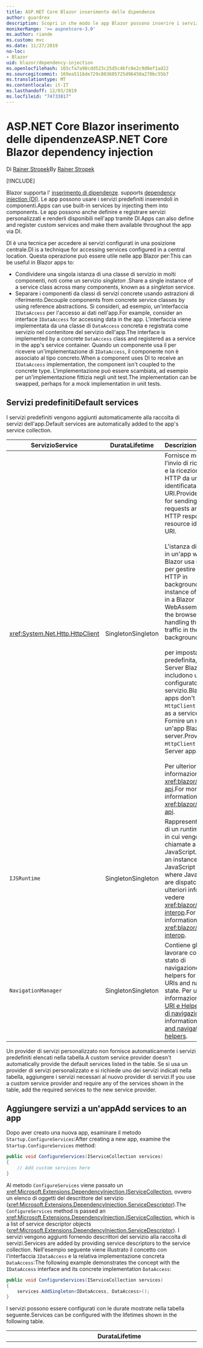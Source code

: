 ```yaml
---
title: ASP.NET Core Blazor inserimento delle dipendenze
author: guardrex
description: Scopri in che modo le app Blazor possono inserire i servizi nei componenti.
monikerRange: '>= aspnetcore-3.0'
ms.author: riande
ms.custom: mvc
ms.date: 11/27/2019
no-loc:
- Blazor
uid: blazor/dependency-injection
ms.openlocfilehash: 165cfa7a98cdd523c25d5c4bfc8e2c9d0ef1ad22
ms.sourcegitcommit: 169ea5116de729c803685725d96450a270bc55b7
ms.translationtype: MT
ms.contentlocale: it-IT
ms.lasthandoff: 12/03/2019
ms.locfileid: "74733817"
---
```

# <a name="aspnet-core-opno-locblazor-dependency-injection"></a><span data-ttu-id="2e3ea-103">ASP.NET Core Blazor inserimento delle dipendenze</span><span class="sxs-lookup"><span data-stu-id="2e3ea-103">ASP.NET Core Blazor dependency injection</span></span>

<span data-ttu-id="2e3ea-104">Di [Rainer Stropek](https://www.timecockpit.com)</span><span class="sxs-lookup"><span data-stu-id="2e3ea-104">By [Rainer Stropek](https://www.timecockpit.com)</span></span>

[!INCLUDE[](~/includes/blazorwasm-preview-notice.md)]

Blazor<span data-ttu-id="2e3ea-105"> supporta l' [inserimento di dipendenze](xref:fundamentals/dependency-injection).</span><span class="sxs-lookup"><span data-stu-id="2e3ea-105"> supports [dependency injection (DI)](xref:fundamentals/dependency-injection).</span></span> <span data-ttu-id="2e3ea-106">Le app possono usare i servizi predefiniti inserendoli in componenti.</span><span class="sxs-lookup"><span data-stu-id="2e3ea-106">Apps can use built-in services by injecting them into components.</span></span> <span data-ttu-id="2e3ea-107">Le app possono anche definire e registrare servizi personalizzati e renderli disponibili nell'app tramite DI.</span><span class="sxs-lookup"><span data-stu-id="2e3ea-107">Apps can also define and register custom services and make them available throughout the app via DI.</span></span>

<span data-ttu-id="2e3ea-108">DI è una tecnica per accedere ai servizi configurati in una posizione centrale.</span><span class="sxs-lookup"><span data-stu-id="2e3ea-108">DI is a technique for accessing services configured in a central location.</span></span> <span data-ttu-id="2e3ea-109">Questa operazione può essere utile nelle app Blazor per:</span><span class="sxs-lookup"><span data-stu-id="2e3ea-109">This can be useful in Blazor apps to:</span></span>

* <span data-ttu-id="2e3ea-110">Condividere una singola istanza di una classe di servizio in molti componenti, noti come un servizio *singleton* .</span><span class="sxs-lookup"><span data-stu-id="2e3ea-110">Share a single instance of a service class across many components, known as a *singleton* service.</span></span>
* <span data-ttu-id="2e3ea-111">Separare i componenti da classi di servizi concrete usando astrazioni di riferimento.</span><span class="sxs-lookup"><span data-stu-id="2e3ea-111">Decouple components from concrete service classes by using reference abstractions.</span></span> <span data-ttu-id="2e3ea-112">Si consideri, ad esempio, un'interfaccia `IDataAccess` per l'accesso ai dati nell'app.</span><span class="sxs-lookup"><span data-stu-id="2e3ea-112">For example, consider an interface `IDataAccess` for accessing data in the app.</span></span> <span data-ttu-id="2e3ea-113">L'interfaccia viene implementata da una classe di `DataAccess` concreta e registrata come servizio nel contenitore del servizio dell'app.</span><span class="sxs-lookup"><span data-stu-id="2e3ea-113">The interface is implemented by a concrete `DataAccess` class and registered as a service in the app's service container.</span></span> <span data-ttu-id="2e3ea-114">Quando un componente usa il per ricevere un'implementazione di `IDataAccess`, il componente non è associato al tipo concreto.</span><span class="sxs-lookup"><span data-stu-id="2e3ea-114">When a component uses DI to receive an `IDataAccess` implementation, the component isn't coupled to the concrete type.</span></span> <span data-ttu-id="2e3ea-115">L'implementazione può essere scambiata, ad esempio per un'implementazione fittizia negli unit test.</span><span class="sxs-lookup"><span data-stu-id="2e3ea-115">The implementation can be swapped, perhaps for a mock implementation in unit tests.</span></span>

## <a name="default-services"></a><span data-ttu-id="2e3ea-116">Servizi predefiniti</span><span class="sxs-lookup"><span data-stu-id="2e3ea-116">Default services</span></span>

<span data-ttu-id="2e3ea-117">I servizi predefiniti vengono aggiunti automaticamente alla raccolta di servizi dell'app.</span><span class="sxs-lookup"><span data-stu-id="2e3ea-117">Default services are automatically added to the app's service collection.</span></span>

| <span data-ttu-id="2e3ea-118">Servizio</span><span class="sxs-lookup"><span data-stu-id="2e3ea-118">Service</span></span> | <span data-ttu-id="2e3ea-119">Durata</span><span class="sxs-lookup"><span data-stu-id="2e3ea-119">Lifetime</span></span> | <span data-ttu-id="2e3ea-120">Descrizione</span><span class="sxs-lookup"><span data-stu-id="2e3ea-120">Description</span></span> |
| ------- | -------- | ----------- |
| <xref:System.Net.Http.HttpClient> | <span data-ttu-id="2e3ea-121">Singleton</span><span class="sxs-lookup"><span data-stu-id="2e3ea-121">Singleton</span></span> | <span data-ttu-id="2e3ea-122">Fornisce metodi per l'invio di richieste HTTP e la ricezione di risposte HTTP da una risorsa identificata da un URI.</span><span class="sxs-lookup"><span data-stu-id="2e3ea-122">Provides methods for sending HTTP requests and receiving HTTP responses from a resource identified by a URI.</span></span><br><br><span data-ttu-id="2e3ea-123">L'istanza di `HttpClient` in un'app webassembly Blazor usa il browser per gestire il traffico HTTP in background.</span><span class="sxs-lookup"><span data-stu-id="2e3ea-123">The instance of `HttpClient` in a Blazor WebAssembly app uses the browser for handling the HTTP traffic in the background.</span></span><br><br><span data-ttu-id="2e3ea-124">per impostazione predefinita, le app Server Blazor non includono un `HttpClient` configurato come servizio.</span><span class="sxs-lookup"><span data-stu-id="2e3ea-124">Blazor Server apps don't include an `HttpClient` configured as a service by default.</span></span> <span data-ttu-id="2e3ea-125">Fornire un `HttpClient` a un'app Blazor server.</span><span class="sxs-lookup"><span data-stu-id="2e3ea-125">Provide an `HttpClient` to a Blazor Server app.</span></span><br><br><span data-ttu-id="2e3ea-126">Per ulteriori informazioni, vedere <xref:blazor/call-web-api>.</span><span class="sxs-lookup"><span data-stu-id="2e3ea-126">For more information, see <xref:blazor/call-web-api>.</span></span> |
| `IJSRuntime` | <span data-ttu-id="2e3ea-127">Singleton</span><span class="sxs-lookup"><span data-stu-id="2e3ea-127">Singleton</span></span> | <span data-ttu-id="2e3ea-128">Rappresenta un'istanza di un runtime JavaScript in cui vengono inviate le chiamate a JavaScript.</span><span class="sxs-lookup"><span data-stu-id="2e3ea-128">Represents an instance of a JavaScript runtime where JavaScript calls are dispatched.</span></span> <span data-ttu-id="2e3ea-129">Per ulteriori informazioni, vedere <xref:blazor/javascript-interop>.</span><span class="sxs-lookup"><span data-stu-id="2e3ea-129">For more information, see <xref:blazor/javascript-interop>.</span></span> |
| `NavigationManager` | <span data-ttu-id="2e3ea-130">Singleton</span><span class="sxs-lookup"><span data-stu-id="2e3ea-130">Singleton</span></span> | <span data-ttu-id="2e3ea-131">Contiene gli helper per lavorare con gli URI e lo stato di navigazione.</span><span class="sxs-lookup"><span data-stu-id="2e3ea-131">Contains helpers for working with URIs and navigation state.</span></span> <span data-ttu-id="2e3ea-132">Per ulteriori informazioni, vedere [URI e Helper dello stato di navigazione](xref:blazor/routing#uri-and-navigation-state-helpers).</span><span class="sxs-lookup"><span data-stu-id="2e3ea-132">For more information, see [URI and navigation state helpers](xref:blazor/routing#uri-and-navigation-state-helpers).</span></span> |

<span data-ttu-id="2e3ea-133">Un provider di servizi personalizzato non fornisce automaticamente i servizi predefiniti elencati nella tabella.</span><span class="sxs-lookup"><span data-stu-id="2e3ea-133">A custom service provider doesn't automatically provide the default services listed in the table.</span></span> <span data-ttu-id="2e3ea-134">Se si usa un provider di servizi personalizzato e si richiede uno dei servizi indicati nella tabella, aggiungere i servizi necessari al nuovo provider di servizi.</span><span class="sxs-lookup"><span data-stu-id="2e3ea-134">If you use a custom service provider and require any of the services shown in the table, add the required services to the new service provider.</span></span>

## <a name="add-services-to-an-app"></a><span data-ttu-id="2e3ea-135">Aggiungere servizi a un'app</span><span class="sxs-lookup"><span data-stu-id="2e3ea-135">Add services to an app</span></span>

<span data-ttu-id="2e3ea-136">Dopo aver creato una nuova app, esaminare il metodo `Startup.ConfigureServices`:</span><span class="sxs-lookup"><span data-stu-id="2e3ea-136">After creating a new app, examine the `Startup.ConfigureServices` method:</span></span>

```csharp
public void ConfigureServices(IServiceCollection services)
{
    // Add custom services here
}
```

<span data-ttu-id="2e3ea-137">Al metodo `ConfigureServices` viene passato un <xref:Microsoft.Extensions.DependencyInjection.IServiceCollection>, ovvero un elenco di oggetti del descrittore del servizio (<xref:Microsoft.Extensions.DependencyInjection.ServiceDescriptor>).</span><span class="sxs-lookup"><span data-stu-id="2e3ea-137">The `ConfigureServices` method is passed an <xref:Microsoft.Extensions.DependencyInjection.IServiceCollection>, which is a list of service descriptor objects (<xref:Microsoft.Extensions.DependencyInjection.ServiceDescriptor>).</span></span> <span data-ttu-id="2e3ea-138">I servizi vengono aggiunti fornendo descrittori del servizio alla raccolta di servizi.</span><span class="sxs-lookup"><span data-stu-id="2e3ea-138">Services are added by providing service descriptors to the service collection.</span></span> <span data-ttu-id="2e3ea-139">Nell'esempio seguente viene illustrato il concetto con l'interfaccia `IDataAccess` e la relativa implementazione concreta `DataAccess`:</span><span class="sxs-lookup"><span data-stu-id="2e3ea-139">The following example demonstrates the concept with the `IDataAccess` interface and its concrete implementation `DataAccess`:</span></span>

```csharp
public void ConfigureServices(IServiceCollection services)
{
    services.AddSingleton<IDataAccess, DataAccess>();
}
```

<span data-ttu-id="2e3ea-140">I servizi possono essere configurati con le durate mostrate nella tabella seguente.</span><span class="sxs-lookup"><span data-stu-id="2e3ea-140">Services can be configured with the lifetimes shown in the following table.</span></span>

| <span data-ttu-id="2e3ea-141">Durata</span><span class="sxs-lookup"><span data-stu-id="2e3ea-141">Lifetime</span></span> | <span data-ttu-id="2e3ea-142">Descrizione</span><span class="sxs-lookup"><span data-stu-id="2e3ea-142">Description</span></span> |
| -------- | ----------- |
| <xref:Microsoft.Extensions.DependencyInjection.ServiceDescriptor.Scoped*> | <span data-ttu-id="2e3ea-143">le app webassembly Blazor attualmente non dispongono di un concetto di ambiti di.</span><span class="sxs-lookup"><span data-stu-id="2e3ea-143">Blazor WebAssembly apps don't currently have a concept of DI scopes.</span></span> <span data-ttu-id="2e3ea-144">i servizi registrati `Scoped`si comportano come `Singleton` Services.</span><span class="sxs-lookup"><span data-stu-id="2e3ea-144">`Scoped`-registered services behave like `Singleton` services.</span></span> <span data-ttu-id="2e3ea-145">Tuttavia, il modello di hosting del server Blazor supporta la durata `Scoped`.</span><span class="sxs-lookup"><span data-stu-id="2e3ea-145">However, the Blazor Server hosting model supports the `Scoped` lifetime.</span></span> <span data-ttu-id="2e3ea-146">Nelle app di Blazor server una registrazione del servizio con ambito ha come ambito la *connessione*.</span><span class="sxs-lookup"><span data-stu-id="2e3ea-146">In Blazor Server apps, a scoped service registration is scoped to the *connection*.</span></span> <span data-ttu-id="2e3ea-147">Per questo motivo, è preferibile usare i servizi con ambito per i servizi che devono avere come ambito l'utente corrente, anche se l'obiettivo corrente è eseguire sul lato client nel browser.</span><span class="sxs-lookup"><span data-stu-id="2e3ea-147">For this reason, using scoped services is preferred for services that should be scoped to the current user, even if the current intent is to run client-side in the browser.</span></span> |
| <xref:Microsoft.Extensions.DependencyInjection.ServiceDescriptor.Singleton*> | <span data-ttu-id="2e3ea-148">La creazione di una *singola istanza* del servizio.</span><span class="sxs-lookup"><span data-stu-id="2e3ea-148">DI creates a *single instance* of the service.</span></span> <span data-ttu-id="2e3ea-149">Tutti i componenti che richiedono un servizio di `Singleton` ricevono un'istanza dello stesso servizio.</span><span class="sxs-lookup"><span data-stu-id="2e3ea-149">All components requiring a `Singleton` service receive an instance of the same service.</span></span> |
| <xref:Microsoft.Extensions.DependencyInjection.ServiceDescriptor.Transient*> | <span data-ttu-id="2e3ea-150">Ogni volta che un componente ottiene un'istanza di un servizio `Transient` dal contenitore dei servizi, riceve una *nuova istanza* del servizio.</span><span class="sxs-lookup"><span data-stu-id="2e3ea-150">Whenever a component obtains an instance of a `Transient` service from the service container, it receives a *new instance* of the service.</span></span> |

<span data-ttu-id="2e3ea-151">Il sistema DI è basato sul sistema DI ASP.NET Core.</span><span class="sxs-lookup"><span data-stu-id="2e3ea-151">The DI system is based on the DI system in ASP.NET Core.</span></span> <span data-ttu-id="2e3ea-152">Per ulteriori informazioni, vedere <xref:fundamentals/dependency-injection>.</span><span class="sxs-lookup"><span data-stu-id="2e3ea-152">For more information, see <xref:fundamentals/dependency-injection>.</span></span>

## <a name="request-a-service-in-a-component"></a><span data-ttu-id="2e3ea-153">Richiedere un servizio in un componente</span><span class="sxs-lookup"><span data-stu-id="2e3ea-153">Request a service in a component</span></span>

<span data-ttu-id="2e3ea-154">Una volta aggiunti i servizi alla raccolta di servizi, inserire i servizi nei componenti usando la direttiva [\@Inject](xref:mvc/views/razor#inject) Razor.</span><span class="sxs-lookup"><span data-stu-id="2e3ea-154">After services are added to the service collection, inject the services into the components using the [\@inject](xref:mvc/views/razor#inject) Razor directive.</span></span> <span data-ttu-id="2e3ea-155">`@inject` dispone di due parametri:</span><span class="sxs-lookup"><span data-stu-id="2e3ea-155">`@inject` has two parameters:</span></span>

* <span data-ttu-id="2e3ea-156">Digitare &ndash; il tipo di servizio da inserire.</span><span class="sxs-lookup"><span data-stu-id="2e3ea-156">Type &ndash; The type of the service to inject.</span></span>
* <span data-ttu-id="2e3ea-157">Proprietà &ndash; il nome della proprietà che riceve il servizio app inserito.</span><span class="sxs-lookup"><span data-stu-id="2e3ea-157">Property &ndash; The name of the property receiving the injected app service.</span></span> <span data-ttu-id="2e3ea-158">La proprietà non richiede la creazione manuale.</span><span class="sxs-lookup"><span data-stu-id="2e3ea-158">The property doesn't require manual creation.</span></span> <span data-ttu-id="2e3ea-159">Il compilatore crea la proprietà.</span><span class="sxs-lookup"><span data-stu-id="2e3ea-159">The compiler creates the property.</span></span>

<span data-ttu-id="2e3ea-160">Per ulteriori informazioni, vedere <xref:mvc/views/dependency-injection>.</span><span class="sxs-lookup"><span data-stu-id="2e3ea-160">For more information, see <xref:mvc/views/dependency-injection>.</span></span>

<span data-ttu-id="2e3ea-161">Usare più istruzioni `@inject` per inserire servizi diversi.</span><span class="sxs-lookup"><span data-stu-id="2e3ea-161">Use multiple `@inject` statements to inject different services.</span></span>

<span data-ttu-id="2e3ea-162">Nell'esempio riportato di seguito viene illustrato come usare `@inject`.</span><span class="sxs-lookup"><span data-stu-id="2e3ea-162">The following example shows how to use `@inject`.</span></span> <span data-ttu-id="2e3ea-163">Il servizio che implementa `Services.IDataAccess` viene inserito nel `DataRepository`della proprietà del componente.</span><span class="sxs-lookup"><span data-stu-id="2e3ea-163">The service implementing `Services.IDataAccess` is injected into the component's property `DataRepository`.</span></span> <span data-ttu-id="2e3ea-164">Si noti che il codice usa solo l'astrazione `IDataAccess`:</span><span class="sxs-lookup"><span data-stu-id="2e3ea-164">Note how the code is only using the `IDataAccess` abstraction:</span></span>

[!code-cshtml[](dependency-injection/samples_snapshot/3.x/CustomerList.razor?highlight=2-3,23)]

<span data-ttu-id="2e3ea-165">Internamente, la proprietà generata (`DataRepository`) è decorata con l'attributo `InjectAttribute`.</span><span class="sxs-lookup"><span data-stu-id="2e3ea-165">Internally, the generated property (`DataRepository`) is decorated with the `InjectAttribute` attribute.</span></span> <span data-ttu-id="2e3ea-166">In genere, questo attributo non viene utilizzato direttamente.</span><span class="sxs-lookup"><span data-stu-id="2e3ea-166">Typically, this attribute isn't used directly.</span></span> <span data-ttu-id="2e3ea-167">Se è necessaria una classe base per i componenti e le proprietà inserite sono necessarie anche per la classe base, aggiungere manualmente il `InjectAttribute`:</span><span class="sxs-lookup"><span data-stu-id="2e3ea-167">If a base class is required for components and injected properties are also required for the base class, manually add the `InjectAttribute`:</span></span>

```csharp
public class ComponentBase : IComponent
{
    // DI works even if using the InjectAttribute in a component's base class.
    [Inject]
    protected IDataAccess DataRepository { get; set; }
    ...
}
```

<span data-ttu-id="2e3ea-168">Nei componenti derivati dalla classe di base, la direttiva `@inject` non è obbligatoria.</span><span class="sxs-lookup"><span data-stu-id="2e3ea-168">In components derived from the base class, the `@inject` directive isn't required.</span></span> <span data-ttu-id="2e3ea-169">Il `InjectAttribute` della classe base è sufficiente:</span><span class="sxs-lookup"><span data-stu-id="2e3ea-169">The `InjectAttribute` of the base class is sufficient:</span></span>

```cshtml
@page "/demo"
@inherits ComponentBase

<h1>Demo Component</h1>
```

## <a name="use-di-in-services"></a><span data-ttu-id="2e3ea-170">Usare l'inserimento DI dipendenze nei servizi</span><span class="sxs-lookup"><span data-stu-id="2e3ea-170">Use DI in services</span></span>

<span data-ttu-id="2e3ea-171">Servizi complessi potrebbe richiedere servizi aggiuntivi.</span><span class="sxs-lookup"><span data-stu-id="2e3ea-171">Complex services might require additional services.</span></span> <span data-ttu-id="2e3ea-172">Nell'esempio precedente, `DataAccess` potrebbe richiedere il `HttpClient` servizio predefinito.</span><span class="sxs-lookup"><span data-stu-id="2e3ea-172">In the prior example, `DataAccess` might require the `HttpClient` default service.</span></span> <span data-ttu-id="2e3ea-173">`@inject` (o `InjectAttribute`) non è disponibile per l'uso nei servizi.</span><span class="sxs-lookup"><span data-stu-id="2e3ea-173">`@inject` (or the `InjectAttribute`) isn't available for use in services.</span></span> <span data-ttu-id="2e3ea-174">È necessario usare invece l' *inserimento del costruttore* .</span><span class="sxs-lookup"><span data-stu-id="2e3ea-174">*Constructor injection* must be used instead.</span></span> <span data-ttu-id="2e3ea-175">I servizi necessari vengono aggiunti aggiungendo parametri al costruttore del servizio.</span><span class="sxs-lookup"><span data-stu-id="2e3ea-175">Required services are added by adding parameters to the service's constructor.</span></span> <span data-ttu-id="2e3ea-176">Quando si crea il servizio, vengono riconosciuti i servizi richiesti nel costruttore e forniti DI conseguenza.</span><span class="sxs-lookup"><span data-stu-id="2e3ea-176">When DI creates the service, it recognizes the services it requires in the constructor and provides them accordingly.</span></span>

```csharp
public class DataAccess : IDataAccess
{
    // The constructor receives an HttpClient via dependency
    // injection. HttpClient is a default service.
    public DataAccess(HttpClient client)
    {
        ...
    }
}
```

<span data-ttu-id="2e3ea-177">Prerequisiti per l'inserimento del costruttore:</span><span class="sxs-lookup"><span data-stu-id="2e3ea-177">Prerequisites for constructor injection:</span></span>

* <span data-ttu-id="2e3ea-178">È necessario che esista un costruttore i cui argomenti possono essere tutti soddisfatti da DI.</span><span class="sxs-lookup"><span data-stu-id="2e3ea-178">One constructor must exist whose arguments can all be fulfilled by DI.</span></span> <span data-ttu-id="2e3ea-179">Sono consentiti parametri aggiuntivi non analizzati da DI se specificano i valori predefiniti.</span><span class="sxs-lookup"><span data-stu-id="2e3ea-179">Additional parameters not covered by DI are allowed if they specify default values.</span></span>
* <span data-ttu-id="2e3ea-180">Il costruttore applicabile deve essere *pubblico*.</span><span class="sxs-lookup"><span data-stu-id="2e3ea-180">The applicable constructor must be *public*.</span></span>
* <span data-ttu-id="2e3ea-181">È necessario che esista un costruttore applicabile.</span><span class="sxs-lookup"><span data-stu-id="2e3ea-181">One applicable constructor must exist.</span></span> <span data-ttu-id="2e3ea-182">In caso di ambiguità, viene generata un'eccezione.</span><span class="sxs-lookup"><span data-stu-id="2e3ea-182">In case of an ambiguity, DI throws an exception.</span></span>

## <a name="utility-base-component-classes-to-manage-a-di-scope"></a><span data-ttu-id="2e3ea-183">Classi di componenti di base dell'utilità per gestire un ambito DI</span><span class="sxs-lookup"><span data-stu-id="2e3ea-183">Utility base component classes to manage a DI scope</span></span>

<span data-ttu-id="2e3ea-184">Nelle app ASP.NET Core, i servizi con ambito hanno in genere come ambito la richiesta corrente.</span><span class="sxs-lookup"><span data-stu-id="2e3ea-184">In ASP.NET Core apps, scoped services are typically scoped to the current request.</span></span> <span data-ttu-id="2e3ea-185">Al termine della richiesta, tutti i servizi con ambito o temporaneo vengono eliminati dal sistema DI.</span><span class="sxs-lookup"><span data-stu-id="2e3ea-185">After the request completes, any scoped or transient services are disposed by the DI system.</span></span> <span data-ttu-id="2e3ea-186">Nelle app Blazor server l'ambito della richiesta dura per la durata della connessione client, che può comportare un tempo di permanenza dei servizi temporanei e con ambito maggiore del previsto.</span><span class="sxs-lookup"><span data-stu-id="2e3ea-186">In Blazor Server apps, the request scope lasts for the duration of the client connection, which can result in transient and scoped services living much longer than expected.</span></span>

<span data-ttu-id="2e3ea-187">Per definire l'ambito dei servizi per la durata di un componente, può usare le classi di base `OwningComponentBase` e `OwningComponentBase<TService>`.</span><span class="sxs-lookup"><span data-stu-id="2e3ea-187">To scope services to the lifetime of a component, can use the `OwningComponentBase` and `OwningComponentBase<TService>` base classes.</span></span> <span data-ttu-id="2e3ea-188">Queste classi di base espongono una proprietà `ScopedServices` di tipo `IServiceProvider` che risolve i servizi che hanno come ambito la durata del componente.</span><span class="sxs-lookup"><span data-stu-id="2e3ea-188">These base classes expose a `ScopedServices` property of type `IServiceProvider` that resolve services that are scoped to the lifetime of the component.</span></span> <span data-ttu-id="2e3ea-189">Per creare un componente che eredita da una classe di base in Razor, usare la direttiva `@inherits`.</span><span class="sxs-lookup"><span data-stu-id="2e3ea-189">To author a component that inherits from a base class in Razor, use the `@inherits` directive.</span></span>

```cshtml
@page "/users"
@attribute [Authorize]
@inherits OwningComponentBase<Data.ApplicationDbContext>

<h1>Users (@Service.Users.Count())</h1>
<ul>
    @foreach (var user in Service.Users)
    {
        <li>@user.UserName</li>
    }
</ul>
```

> [!NOTE]
> <span data-ttu-id="2e3ea-190">I servizi inseriti nel componente usando `@inject` o l'`InjectAttribute` non vengono creati nell'ambito del componente e sono associati all'ambito della richiesta.</span><span class="sxs-lookup"><span data-stu-id="2e3ea-190">Services injected into the component using `@inject` or the `InjectAttribute` aren't created in the component's scope and are tied to the request scope.</span></span>

## <a name="additional-resources"></a><span data-ttu-id="2e3ea-191">Risorse aggiuntive</span><span class="sxs-lookup"><span data-stu-id="2e3ea-191">Additional resources</span></span>

* <xref:fundamentals/dependency-injection>
* <xref:mvc/views/dependency-injection>
